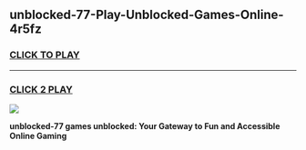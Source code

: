 
## unblocked-77-Play-Unblocked-Games-Online-4r5fz
<h3>
<a href="https://premium76.site?title=unblocked-77&ref=25A">CLICK TO PLAY</a></h3>
<hr>

<h3>
<a href="https://premium76.site?title=unblocked-77&ref=25A">CLICK 2 PLAY</a>
  
</h3>

<a href="https://premium76.site?title=unblocked-77&ref=25A"><img src="https://clearcache.store/games.png"></a>


**unblocked-77 games unblocked: Your Gateway to Fun and Accessible Online Gaming**
